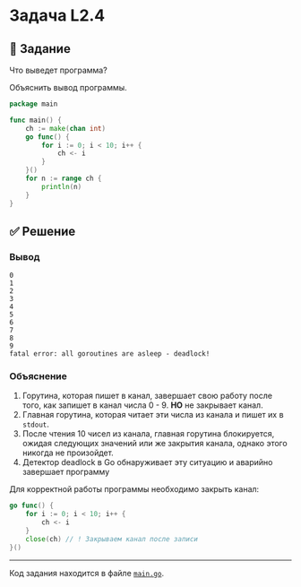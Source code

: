 # Задача L2.4
## 📝 Задание
Что выведет программа?

Объяснить вывод программы.

```go
package main

func main() {
	ch := make(chan int)
	go func() {
		for i := 0; i < 10; i++ {
			ch <- i
		}
	}()
	for n := range ch {
		println(n)
	}
}

```
## ✅ Решение
### Вывод
```
0
1
2
3
4
5
6
7
8
9
fatal error: all goroutines are asleep - deadlock!
```

### Объяснение
1. Горутина, которая пишет в канал, завершает свою работу после того, как запишет в канал числа 0 - 9. **НО** не закрывает канал.
2. Главная горутина, которая читает эти числа из канала и пишет их в `stdout`.
3. После чтения 10 чисел из канала, главная горутина блокируется, ожидая следующих значений или же закрытия канала, однако этого никогда не произойдет.
4. Детектор deadlock в Go обнаруживает эту ситуацию и аварийно завершает программу

Для корректной работы программы необходимо закрыть канал:
```go
go func() {
    for i := 0; i < 10; i++ {
        ch <- i
    }
    close(ch) // ! Закрываем канал после записи
}()
```

---
Код задания находится в файле [`main.go`](./main.go).
